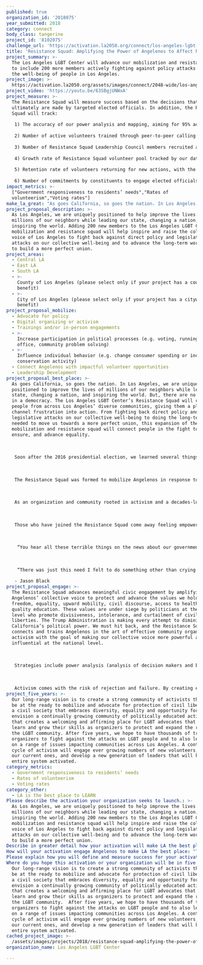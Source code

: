 ```yaml
---
published: true
organization_id: '2018075'
year_submitted: 2018
category: connect
body_class: tangerine
project_id: '8102075'
challenge_url: 'https://activation.la2050.org/connect/los-angeles-lgbt-center/'
title: 'Resistance Squad: Amplifying the Power of Angelenos to Affect National Change'
project_summary: >-
  The Los Angeles LGBT Center will advance our mobilization and resistance squad
  to include 200 more members actively fighting against policy attacks that harm
  the well-being of people in Los Angeles.
project_image: >-
  https://activation.la2050.org/assets/images/connect/2048-wide/los-angeles-lgbt-center.jpg
project_video: 'https://youtu.be/63SBgjUNWxA'
project_measure: >-
  The Resistance Squad will measure success based on the decisions that
  ultimately are made by targeted elected officials. In addition, the Resistance
  Squad will track:
   
   1) The accuracy of our power analysis and mapping, aiming for 95% accuracy; 
   
   2) Number of active volunteers trained through peer-to-peer calling and social media with a goal of 200; 
   
   3) Number of Resistance Squad Leadership Council members recruited and trained with the goal of 50; 
   
   4) Growth rate of Resistance Squad volunteer pool tracked by our database with the goal of doubling over two years; 
   
   5) Retention rate of volunteers returning for new actions, with the goal of 80%; and 
   
   6) Number of commitments by constituents to engage elected officials, regardless of the policy vehicle, with the goal of 2,000 over the 2-year period.
impact_metrics: >-
  ["Government responsiveness to residents’ needs","Rates of
  volunteerism","Voting rates"]
make_la_great: "As goes California, so goes the nation. In Los Angeles, we are uniquely positioned to improve the lives of millions of our neighbors while leading our state, changing a nation, and inspiring the world. But, there are no days off in a democracy. The Los Angeles LGBT Center’s Resistance Squad will connect people from across Los Angeles’ diverse communities, giving them a place to channel frustration into action. From fighting back direct policy and legislative attacks on our collective well-being to doing the long-term work needed to move us towards a more perfect union, this expansion of the Center’s mobilization and resistance squad will connect people in the fight to protect, ensure, and advance equality.\r\n \r\n \r\n \r\n Soon after the 2016 presidential election, we learned several things very quickly. Attacks on our community would be rooted in fear and bigotry at a level not seen in decades (and that our youngest LGBT generation has not experienced in their lifetimes). Attacks leveled against other vulnerable populations, including immigrants and people needing to access affordable health care, would also touch LGBT people who were part of those communities. There was an immediate need to band together in solidarity. People wanted, and needed, to DO something.\r\n \r\n \r\n \r\n The Resistance Squad was formed to mobilize Angelenos in response to attacks by the new Administration. Now with LA2050, we will recruit and train 200 more volunteers in grassroots organizing to carry out effective phone banking, letter writing, social media and web-based mobilization campaigns, as well as demonstrations. Activations are designed to yield immediate results — ranging from a constituent in another state agreeing to call their congressional representative to affecting the outcome of a bill or policy. \r\n \r\n \r\n \r\n As an organization and community rooted in activism and a decades-long battle for equality, fighting for justice and winning is what our community knows how to do. In fact, it’s one of the things we do best. Our goal is to build on this experience and empower Angelenos to lead social and political activations in their communities, and by so doing, amplify our collective voice so that politicians take notice. \r\n \r\n \r\n \r\n Those who have joined the Resistance Squad come away feeling empowered:\r\n \r\n \r\n \r\n  “You hear all these terrible things on the news about our government and what they are allowing to happen and you can feel so powerless. It’s been really great coming here doing the phone banking and writing the letters and knowing that you’re actually making a positive impact on people’s lives and putting your money where your mouth is. Rolling up your sleeves and not just yelling at your Facebook friends.” - Laura Wu\r\n \r\n \r\n \r\n  “There was just this need I felt to do something other than crying into the wind. It’s been a very easy way to get involved and to feel like you’re doing something that benefits other people. You don’t feel like everyone’s got good intentions but nothing is really getting done.” \r\n \r\n - Jason Black"
project_proposal_description: >-
  As Los Angeles, we are uniquely positioned to help improve the lives of
  millions of our neighbors while leading our state, changing a nation, and
  inspiring the world. Adding 200 new members to the Los Angeles LGBT Center’s
  mobilization and resistance squad will help inspire and raise the collective
  voice of Los Angeles to fight back against direct policy and legislative
  attacks on our collective well-being and to advance the long-term work needed
  to build a more perfect union.
project_areas:
  - Central LA
  - East LA
  - South LA
  - >-
    County of Los Angeles (please select only if your project has a countywide
    benefit)
  - >-
    City of Los Angeles (please select only if your project has a citywide
    benefit)
project_proposal_mobilize:
  - Advocate for policy
  - Digital organizing or activism
  - Trainings and/or in-person engagements
  - >-
    Increase participation in political processes (e.g. voting, running for
    office, community problem solving)
  - >-
    Influence individual behavior (e.g. change consumer spending or increase
    conservation activity)
  - Connect Angelenos with impactful volunteer opportunities
  - Leadership Development
project_proposal_best_place: >-
  As goes California, so goes the nation. In Los Angeles, we are uniquely
  positioned to improve the lives of millions of our neighbors while leading our
  state, changing a nation, and inspiring the world. But, there are no days off
  in a democracy. The Los Angeles LGBT Center’s Resistance Squad will connect
  people from across Los Angeles’ diverse communities, giving them a place to
  channel frustration into action. From fighting back direct policy and
  legislative attacks on our collective well-being to doing the long-term work
  needed to move us towards a more perfect union, this expansion of the Center’s
  mobilization and resistance squad will connect people in the fight to protect,
  ensure, and advance equality.
   
   
   
   Soon after the 2016 presidential election, we learned several things very quickly. Attacks on our community would be rooted in fear and bigotry at a level not seen in decades (and that our youngest LGBT generation has not experienced in their lifetimes). Attacks leveled against other vulnerable populations, including immigrants and people needing to access affordable health care, would also touch LGBT people who were part of those communities. There was an immediate need to band together in solidarity. People wanted, and needed, to DO something.
   
   
   
   The Resistance Squad was formed to mobilize Angelenos in response to attacks by the new Administration. Now with LA2050, we will recruit and train 200 more volunteers in grassroots organizing to carry out effective phone banking, letter writing, social media and web-based mobilization campaigns, as well as demonstrations. Activations are designed to yield immediate results — ranging from a constituent in another state agreeing to call their congressional representative to affecting the outcome of a bill or policy. 
   
   
   
   As an organization and community rooted in activism and a decades-long battle for equality, fighting for justice and winning is what our community knows how to do. In fact, it’s one of the things we do best. Our goal is to build on this experience and empower Angelenos to lead social and political activations in their communities, and by so doing, amplify our collective voice so that politicians take notice. 
   
   
   
   Those who have joined the Resistance Squad come away feeling empowered:
   
   
   
    “You hear all these terrible things on the news about our government and what they are allowing to happen and you can feel so powerless. It’s been really great coming here doing the phone banking and writing the letters and knowing that you’re actually making a positive impact on people’s lives and putting your money where your mouth is. Rolling up your sleeves and not just yelling at your Facebook friends.” - Laura Wu
   
   
   
    “There was just this need I felt to do something other than crying into the wind. It’s been a very easy way to get involved and to feel like you’re doing something that benefits other people. You don’t feel like everyone’s got good intentions but nothing is really getting done.” 
   
   - Jason Black
project_proposal_engage: >-
  The Resistance Squad advances meaningful civic engagement by amplifying
  Angelenos’ collective voice to protect and advance the values we hold dear —
  freedom, equality, upward mobility, civil discourse, access to healthcare and
  quality education. These values are under siege by politicians at the national
  level who promote divisiveness, intolerance, and curtailment of civil
  liberties. The Trump Administration is making every attempt to diminish
  California’s political power. We must hit back, and the Resistance Squad
  connects and trains Angelenos in the art of effective community organizing and
  activism with the goal of making our collective voice more powerful and
  influential at the national level.
   
   
   
   Strategies include power analysis (analysis of decision makers and best tactics to exert influence), storytelling, and how to organize letter-writing, phonebank, social media or web-based mobilization campaigns, public protests, legislative visits and more. 
   
   
   
   Activism comes with the risk of rejection and failure. By creating exciting and affirming group experiences focused on obtaining concrete results, the Resistance Squad leaves participants with a great sense of accomplishment and pride that keeps them motivated. Moreover, the Resistance Squad model grows the pool of volunteers and skilled team leaders, providing the structure and tools to sustain engagement, not only under this current federal administration, but indefinitely.
project_five_years: >-
  Our long-range vision is to create a strong community of activists that will
  be at the ready to mobilize and advocate for protection of civil liberties and
  a civil society that embraces diversity, equality and opportunity for all. We
  envision a continually growing community of politically educated activists
  that creates a welcoming and affirming place for LGBT advocates that want to
  learn and grow their skills as organizers to protect and expand the rights of
  the LGBT community. After five years, we hope to have thousands of trained
  organizers to fight against the attacks on LGBT people and to also lead change
  on a range of issues impacting communities across Los Angeles. A continuous
  cycle of activism will engage ever growing numbers of new volunteers, sustain
  our current ones, and develop a new generation of leaders that will keep the
  entire system activated.
category_metrics:
  - Government responsiveness to residents’ needs
  - Rates of volunteerism
  - Voting rates
category_other:
  - LA is the best place to LEARN
Please describe the activation your organization seeks to launch.: >-
  As Los Angeles, we are uniquely positioned to help improve the lives of
  millions of our neighbors while leading our state, changing a nation, and
  inspiring the world. Adding 200 new members to the Los Angeles LGBT Center’s
  mobilization and resistance squad will help inspire and raise the collective
  voice of Los Angeles to fight back against direct policy and legislative
  attacks on our collective well-being and to advance the long-term work needed
  to build a more perfect union.
Describe in greater detail how your activation will make LA the best place?: "As goes California, so goes the nation. In Los Angeles, we are uniquely positioned to improve the lives of millions of our neighbors while leading our state, changing a nation, and inspiring the world. But, there are no days off in a democracy. The Los Angeles LGBT Center’s Resistance Squad will connect people from across Los Angeles’ diverse communities, giving them a place to channel frustration into action. From fighting back direct policy and legislative attacks on our collective well-being to doing the long-term work needed to move us towards a more perfect union, this expansion of the Center’s mobilization and resistance squad will connect people in the fight to protect, ensure, and advance equality.\r\n\r\nSoon after the 2016 presidential election, we learned several things very quickly. Attacks on our community would be rooted in fear and bigotry at a level not seen in decades (and that our youngest LGBT generation has not experienced in their lifetimes). Attacks leveled against other vulnerable populations, including immigrants and people needing to access affordable health care, would also touch LGBT people who were part of those communities. There was an immediate need to band together in solidarity. People wanted, and needed, to DO something.\r\n\r\nThe Resistance Squad was formed to mobilize Angelenos in response to attacks by the new Administration. Now with LA2050, we will recruit and train 200 more volunteers in grassroots organizing to carry out effective phone banking, letter writing, social media and web-based mobilization campaigns, as well as demonstrations. Activations are designed to yield immediate results — ranging from a constituent in another state agreeing to call their congressional representative to affecting the outcome of a bill or policy. \r\n\r\nAs an organization and community rooted in activism and a decades-long battle for equality, fighting for justice and winning is what our community knows how to do. In fact, it’s one of the things we do best. Our goal is to build on this experience and empower Angelenos to lead social and political activations in their communities, and by so doing, amplify our collective voice so that politicians take notice. \r\n\r\nThose who have joined the Resistance Squad come away feeling empowered:\r\n\r\n “You hear all these terrible things on the news about our government and what they are allowing to happen and you can feel so powerless. It’s been really great coming here doing the phone banking and writing the letters and knowing that you’re actually making a positive impact on people’s lives and putting your money where your mouth is. Rolling up your sleeves and not just yelling at your Facebook friends.” - Laura Wu\r\n\r\n “There was just this need I felt to do something other than crying into the wind. It’s been a very easy way to get involved and to feel like you’re doing something that benefits other people. You don’t feel like everyone’s got good intentions but nothing is really getting done.” \r\n- Jason Black\r\n"
How will your activation engage Angelenos to make LA the best place: "The Resistance Squad advances meaningful civic engagement by amplifying Angelenos’ collective voice to protect and advance the values we hold dear — freedom, equality, upward mobility, civil discourse, access to healthcare and quality education. These values are under siege by politicians at the national level who promote divisiveness, intolerance, and curtailment of civil liberties. The Trump Administration is making every attempt to diminish California’s political power. We must hit back, and the Resistance Squad connects and trains Angelenos in the art of effective community organizing and activism with the goal of making our collective voice more powerful and influential at the national level.\r\n\r\nStrategies include power analysis (analysis of decision makers and best tactics to exert influence), storytelling, and how to organize letter-writing, phonebank, social media or web-based mobilization campaigns, public protests, legislative visits and more. \r\n\r\nActivism comes with the risk of rejection and failure. By creating exciting and affirming group experiences focused on obtaining concrete results, the Resistance Squad leaves participants with a great sense of accomplishment and pride that keeps them motivated. Moreover, the Resistance Squad model grows the pool of volunteers and skilled team leaders, providing the structure and tools to sustain engagement, not only under this current federal administration, but indefinitely. \r\n"
Please explain how you will define and measure success for your activation.: "The Resistance Squad will measure success based on the decisions that ultimately are made by targeted elected officials. In addition, the Resistance Squad will track:\r\n1)  The accuracy of our power analysis and mapping, aiming for 95% accuracy; \r\n2)  Number of active volunteers trained through peer-to-peer calling and social media with a goal of 200; \r\n3)  Number of Resistance Squad Leadership Council members recruited and trained with the goal of 50; \r\n4)  Growth rate of Resistance Squad volunteer pool tracked by our database with the goal of doubling over two years; \r\n5)  Retention rate of volunteers returning for new actions, with the goal of 80%; and \r\n6)  Number of commitments by constituents to engage elected officials, regardless of the policy vehicle, with the goal of 2,000 over the 2-year period.\r\n"
Where do you hope this activation or your organization will be in five years?: >-
  Our long-range vision is to create a strong community of activists that will
  be at the ready to mobilize and advocate for protection of civil liberties and
  a civil society that embraces diversity, equality and opportunity for all.  We
  envision a continually growing community of politically educated activists
  that creates a welcoming and affirming place for LGBT advocates that want to
  learn and grow their skills as organizers to protect and expand the rights of
  the LGBT community.  After five years, we hope to have thousands of trained
  organizers to fight against the attacks on LGBT people and to also lead change
  on a range of issues impacting communities across Los Angeles. A continuous
  cycle of activism will engage ever growing numbers of new volunteers, sustain
  our current ones, and develop a new generation of leaders that will keep the
  entire system activated.  
cached_project_image: >-
  /assets/images/projects/2018/resistance-squad-amplifying-the-power-of-angelenos-to-affect-national-change/activation.la2050.org/assets/images/connect/2048-wide/los-angeles-lgbt-center.jpg
organization_name: Los Angeles LGBT Center

---
```

